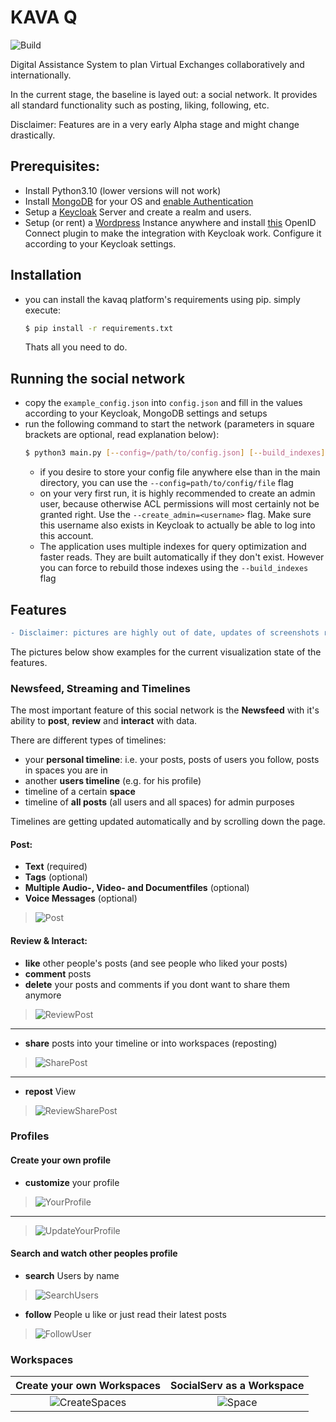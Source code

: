 # KAVA Q
![Build](https://github.com/KMI-KPZ/kavaq/actions/workflows/deploy.yml/badge.svg)

Digital Assistance System to plan Virtual Exchanges collaboratively and internationally.

In the current stage, the baseline is layed out: a social network. It provides all standard functionality such as posting, liking, following, etc.

Disclaimer: Features are in a very early Alpha stage and might change drastically.

## Prerequisites:

- Install Python3.10 (lower versions will not work)
- Install [MongoDB](https://docs.mongodb.com/manual/installation/) for your OS and [enable Authentication](https://www.mongodb.com/features/mongodb-authentication)
- Setup a [Keycloak](https://www.keycloak.org/) Server and create a realm and users.
- Setup (or rent) a [Wordpress](https://wordpress.com/de/) Instance anywhere and install [this](https://wordpress.org/plugins/daggerhart-openid-connect-generic/) OpenID Connect plugin to make the integration with Keycloak work. Configure it according to your Keycloak settings.

## Installation

- you can install the kavaq platform's requirements using pip. simply execute:
  ```sh
  $ pip install -r requirements.txt
  ```
  Thats all you need to do.

## Running the social network

- copy the ```example_config.json``` into ```config.json``` and fill in the values according to your Keycloak, MongoDB settings and setups
- run the following command to start the network (parameters in square brackets are optional, read explanation below):
  ```sh
  $ python3 main.py [--config=/path/to/config.json] [--build_indexes] [--create_admin=<username>]
  ```
  - if you desire to store your config file anywhere else than in the main directory, you can use the ```--config=path/to/config/file``` flag
  - on your very first run, it is highly recommended to create an admin user, because otherwise ACL permissions will most certainly not be granted right. Use the ```--create_admin=<username>``` flag. Make sure this username also exists in Keycloak to actually be able to log into this account.
  - The application uses multiple indexes for query optimization and faster reads. They are built automatically if they don't exist. However you can force to rebuild those indexes using the ```--build_indexes``` flag


## Features
```diff
- Disclaimer: pictures are highly out of date, updates of screenshots required
```

The pictures below show examples for the current visualization state of the features.
### Newsfeed, Streaming and Timelines

The most important feature of this social network is the **Newsfeed** with it's ability to **post**, **review** and **interact** with data.

There are different types of timelines:
  - your **personal timeline**: i.e. your posts, posts of users you follow, posts in spaces you are in
  - another **users timeline** (e.g. for his profile)
  - timeline of a certain **space**
  - timeline of **all posts** (all users and all spaces) for admin purposes

Timelines are getting updated automatically and by scrolling down the page.
#### Post:
- **Text** (required)
- **Tags** (optional)
- **Multiple Audio-, Video- and Documentfiles** (optional)
- **Voice Messages** (optional)
>![Post](Features/Post.png "Post")

#### Review & Interact:
- **like** other people's posts (and see people who liked your posts)
- **comment** posts
- **delete** your posts and comments if you dont want to share them anymore
>![ReviewPost](Features/ReviewPost.png)
---
- **share** posts into your timeline or into workspaces (reposting)
>![SharePost](Features/SharePost.png "SharePost") <br>
---
- **repost** View
>![ReviewSharePost](Features/ReviewSharePost.png "ReviewSharePost")

### Profiles
#### Create your own profile
- **customize** your profile
>![YourProfile](Features/YourProfile.png "YourProfile")
---
>![UpdateYourProfile](Features/UpdateYourProfile.png "UpdateYourProfile")

#### Search and watch other peoples profile
- **search** Users by name
>![SearchUsers](Features/SearchUsers.png "SearchUsers")
- **follow** People u like or just read their latest posts
>![FollowUser](Features/FollowUser.png "FollowUser")

### Workspaces
Create your own Workspaces            |  SocialServ as a Workspace
:-------------------------:|:-------------------------:
![CreateSpaces](Features/CreateSpaces.png "CreateSpaces")  | ![Space](Features/Space.png "Space")